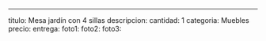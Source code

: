 ---
titulo: Mesa jardín con 4 sillas
descripcion: 
cantidad: 1
categoria: Muebles
precio: 
entrega: 
foto1: 
foto2: 
foto3: 
